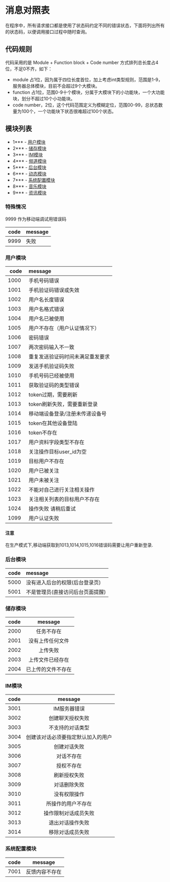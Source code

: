 # 消息对照表
在程序中，所有请求接口都是使用了状态码约定不同的错误状态，下面将列出所有的状态码，以便调用接口过程中随时查询。

## 代码规则

代码采用的是 Module + Function block + Code number 方式排列总长度占4位，不足0不齐，如下：
- module 占1位，因为属于四位长度首位，加上考虑int类型规则，范围是1-9，服务器总体模块，目前不会超过9个大模块。
- function 占1位，范围0-9十个模块，分属于大模块下的小功能块，一个大功能块，划分不超过10个小功能块。
- code number，2位，这个代码范围定义为模糊定位，范围00-99，总状态数量为100个，一个功能块下状态很难超过100个状态。

## 模块列表
* 1*** - [用户模块](#用户模块)
* 2*** - [储存模块](#储存模块)
* 3*** - [IM模块](#IM模块)
* 4*** - [频道模块](https://github.com/zhiyicx/plus-component-channel/blob/master/documents/Channel%E6%B6%88%E6%81%AF%E5%AF%B9%E7%85%A7%E8%A1%A8.md)
* 5*** - [后台模块](#后台模块)
* 6*** - [动态模块](https://github.com/zhiyicx/plus-component-feed/blob/master/documents/Feed%E6%B6%88%E6%81%AF%E5%AF%B9%E7%85%A7%E8%A1%A8.md)
* 7*** - [系统配置模块](#系统配置模块)
* 8*** - [音乐模块](https://github.com/zhiyicx/plus-component-music/blob/master/documents/Music%E6%B6%88%E6%81%AF%E5%AF%B9%E7%85%A7%E8%A1%A8.md)
* 9*** - [资讯模块](https://github.com/zhiyicx/plus-component-news/blob/master/documents/News%E6%B6%88%E6%81%AF%E5%AF%B9%E7%85%A7%E8%A1%A8.md)

### 特殊情况

9999 作为移动端调试用错误码

| code  | message  |
|-------|:--------|
| 9999 | 失败 |

### 用户模块
| code  | message  |
|-------|:--------|
| 1000  | 手机号码错误 |
| 1001  | 手机验证码错误或失效 |
| 1002  | 用户名长度错误 |
| 1003  | 用户名格式错误 |
| 1004  | 用户名已被使用 |
| 1005  | 用户不存在（用户认证情况下） |
| 1006  | 密码错误 |
| 1007  | 两次密码输入不一致 |
| 1008  | 重复发送验证码时间未满足重发要求 |
| 1009  | 发送手机验证码失败 |
| 1010  | 手机号码已经被使用 |
| 1011  | 获取验证码的类型错误 |
| 1012  | token过期，需要刷新 |
| 1013  | token刷新失败，需要重新登录 |
| 1014  | 移动端设备登录/注册未传递设备号 |
| 1015  | token在其他设备登陆 |
| 1016  | token不存在 |
| 1017  | 用户资料字段类型不存在 |
| 1018  | 关注操作目标user_id为空 |
| 1019  | 目标用户不存在 |
| 1020  | 用户已被关注  |
| 1021  | 用户未被关注  |
| 1022  | 不能对自己进行关注相关操作 |
| 1023  | 关注相关列表的目标用户不存在 |
| 1024  | 操作失败 请稍后重试 |
|	1099	| 用户认证失败	|

#### 注意

在生产模式下,移动端获取到1013,1014,1015,1016错误码需要让用户重新登录.

### 后台模块
| code  | message  |
|-------|:--------|
| 5000	| 没有进入后台的权限(后台登录页) |
| 5001	| 不是管理员(直接访问后台页面提醒) |

### 储存模块
| code     | message  |
|----------|:--------:|
| 2000     | 任务不存在 |
| 2001     | 没有上传任何文件 |
| 2002     | 上传失败 |
| 2003     | 上传文件已经存在 |
| 2004     | 已上传的文件不存在 |

### IM模块
|code|message|
|:---:|:---:|
|3001|IM服务器错误|
|3002|创建聊天授权失败|
|3003|不支持的对话类型|
|3004|创建该对话必须要指定默认加入的用户|
|3005|创建对话失败|
|3006|对话不存在|
|3007|授权不存在|
|3008|刷新授权失败|
|3009|对话删除失败|
|3010|没有权限操作|
|3011|所操作的用户不存在|
|3012|操作限制对话成员失败|
|3013|退出对话操作失败|
|3014|移除对话成员失败|

### 系统配置模块
|code    | message  |
|:------:|:--------:|
|7001    | 反馈内容不存在  |